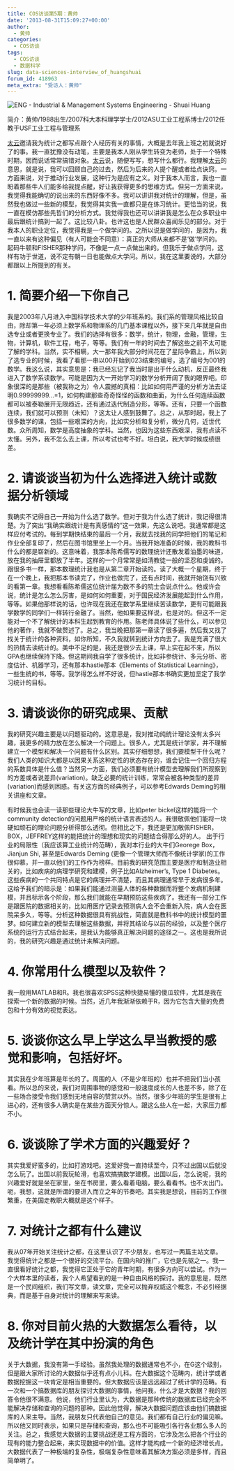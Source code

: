 ```yaml
---
title: COS访谈第5期：黄帅
date: '2013-08-31T15:09:27+00:00'
author:
  - 黄帅
categories:
  - COS访谈
tags:
  - COS访谈
  - 数据科学
slug: data-sciences-interview_of_huangshuai
forum_id: 418963
meta_extra: "受访人：黄帅"
---
```


![ENG - Industrial & Management Systems Engineering - Shuai Huang](https://uploads.cosx.org/2013/08/ENG-Industrial-Management-Systems-Engineering-Shuai-Huang.jpg)

简介：黄帅/1988出生/2007科大本科理学学士/2012ASU工业工程系博士/2012任教于USF工业工程与管理系

[太云](http://www.weibo.com/taiyun?topnav=1&wvr=5&topsug=1)邀请我为统计之都写点跟个人经历有关的事情，大概是去年我上班之初就说好了的事。我一直犹豫没有动笔，主要是我本人刚从学生转变为老师，处于一个特殊时期，因而说话常常搞错对象。[太云](http://www.weibo.com/taiyun?topnav=1&wvr=5&topsug=1)说，随便写写，想写什么都行。我理解[太云](http://www.weibo.com/taiyun?topnav=1&wvr=5&topsug=1)的意思，就是说，我可以回顾自己的过去，然后为后来的人提个醒或者给点诀窍。一方面来说，对于推动行业发展，这种行为是应有之义。对于我本人而言，我也一直盼着那些牛人们能多给我提点醒，好让我获得更多的思维方式。但另一方面来说，我觉得我能确切的说出来的东西好像不多。我可以讲讲我对统计的理解，但是，虽然我也做过一些新的模型，我觉得其实我一直都只是在练习统计。更恰当的说，我一直在模仿那些先哲们的分析方式。我觉得我也还可以讲讲我是怎么在众多职业中最后跟统计搞到一起了。这比较八卦。也许这也是人民群众喜闻乐见的部分。对于我本人的职业定位，我觉得我是一个做学问的。之所以说是做学问的，是因为，我一直以来有这种偏见（有人可能会不同意）：真正的大师从来都不是‘做’学问的。起码牛顿和FISHER那种学问，不像是一点一点做出来的。但我乐于做点学问，这样有功于世道，说不定有朝一日也能做点大学问。所以，我在这里要说的，大部分都跟以上所提到的有关。<!--more-->

# 1. 简要介绍一下你自己

我是2003年八月进入中国科学技术大学的少年班系的。我们系的管理风格比较自由，除却第一年必须上数学系和物理系的几门基本课程以外，接下来几年就是自由选专业或者更换专业了。我们的选择有很多：数学，统计，物理，金融，管理，生物，计算机，软件工程，电子，等等。我们有一年的时间去了解这些之前不太可能了解的学科。当然，实不相瞒，大一那年我大部分时间花在了星际争霸上，所以到了选专业的时候，我看了看那一串以00开始到023结束的编号，选了编号为001的数学。我这么说，其实意思是：我已经忘记了我当时是出于什么动机，反正最终我进入了数学系读数学。可能是因为大一开始学习的数学分析开阔了我的眼界吧。印象很深的是那些（被我称之为）令人震撼的真相：比如如何用严谨的分析方法去证明0.99999999…=1，如何构建那些奇奇怪怪的函数和曲面，为什么任何连续函数都可以被泰勒展开无限趋近，还有通过迭代制造分形，等等。还有，只要一个函数连续，我们就可以预测（未知）？这太让人感到鼓舞了。总之，从那时起，我上了很多数学的课，包括一些艰深的方向，比如实分析和复分析，微分几何，近世代数。众所周知，数学是高度抽象的学科。当然，也因为这些东西艰深，我有点读不太懂。另外，我不怎么去上课，所以考试也考不好。坦白说，我大学时候成绩很差。

# 2. 请谈谈当初为什么选择进入统计或数据分析领域

我确实不记得自己一开始为什么选了数学。但对于我为什么选了统计，我记得很清楚。为了突出“我确实跟统计是有真感情的”这一效果，先这么说吧。我通常都是这样应付考试的。每到学期快结束的最后一个月，我就去找我的同学把他们的笔记和作业全部复印了，然后在图书馆里坐上一个月。当我开始准备的时候，我的教科书什么的都是崭新的。这意味着，我那本陈希儒写的数理统计还散发着油墨的味道，放在我的抽屉里都放了半年。这样的一个月常常是如清教徒一般的坚忍和虔诚的。跟很多书一样，那本数理统计我也是从第二章开始读的。读了大概一个星期，终于在一个晚上，我把那本书读完了，作业也做完了，还有点时间，我就开始饶有兴致的看第一章。我想看看陈希儒这位统计届为数不多的院士会说点什么。他或许会说，统计是怎么怎么厉害，是如何如何重要，对于国民经济发展能起到什么作用，等等。如果他那样说的话，也许现在我还在数学系里继续苦读数学，更有可能跟我学数学的同学们一样转行金融了。当然，他如果要这样说，也是对的。但这不一定能对一个不了解统计的本科生起到教育的作用。陈老师具体说了些什么，可以参见他的著作，我就不做赘述了。总之，我当晚把那第一章读了很多遍，然后我又找了找关于统计的各种资料，如你所知，不久我就转到统计方向去了。我是充满了很大的热情去读统计的。美中不足的是，我还是很少去上课，早上实在起不来，所以GPA也继续保持下降。但这期间我自学了很多统计，比如非参统计、多元分析、密度估计、机器学习，还有那本hastie那本《Elements of Statistical Learning》，一些生统的书，等等。我学得怎么样不好说，但hastie那本书确实更加坚定了我学习统计的目标。

# 3. 请谈谈你的研究成果、贡献

我的研究兴趣主要是以问题驱动的。这意思是，我对推动纯统计理论没有太多兴趣，我更多的精力放在怎么解决一个问题上。很多人，尤其是统计学家，并不理解建立一个模型和解决一个问题有什么区别。其实仔细想想，我们要模型干什么呢？我们人类的知识大都是以因果关系这种定性的状态存在的，谁会记住一个回归方程的系数具体是什么值？当然另一方面，我们必须要有统计模型去理解我们所观察到的方差或者说差异(variation)。缺乏必要的统计训练，常常会被各种类型的差异(variation)而感到困惑。有关这方面的经典例子，可以参考Edwards Deming的相关讲座和文章。

有时候我也会读一读那些理论大牛写的文章，比如peter bickel这样的能将一个community detection的问题用严格的统计语言表述的人。我很敬佩他们能将一块硬如顽石的理论问题分析得那么透彻。但相比之下，我还是更加敬佩FISHER，BOX，JEFFREY这样的能把统计的理想和现实的问题结合得那么好的人。 出于行业的局限性（我应该算工业统计的范畴），我对本行业的大牛们Georege Box，Jianjun Shi, 甚至是Edwards Deming (更像一个管理大师而不像统计学家)的工作很仰慕，并一直以他们的工作作为榜样。目前我的研究范围主要是医疗和制造业相关的，比如疾病的病理学研究和建模，例子比如Alzheimer’s, Type 1 Diabetes。这些疾病的一个共同特点是它的病理并不清楚，而且其病理通常早于发病很多年。这给予我们的暗示是：如果我们能通过测量人体的各种数据而将整个发病机制建模，并且标示各个阶段，那么我们就能在早期预防这些疾病了。我还有一部分工作是跟医院的数据相关的，比如用医疗记录去预测病人会不会重新入院，病人会在医院呆多久，等等。分析这种数据很具有挑战性，简直就是教科书中的统计模型的噩梦。如何建立新的模型去理解这些数据，并将其结论与以前的经验，以及整个医疗系统的运行方式结合起来，是我认为能够真正解决问题的途径之一。这也是我所说的，我的研究兴趣是通过统计来解决问题。

# 4. 你常用什么模型以及软件？

我一般用MATLAB和R。我也很喜欢SPSS这种快捷易懂的傻瓜软件，尤其是我在探索一个新的数据的时候。当然，近几年我渐渐依赖于R，因为它包含大量的免费包和十分有效的视觉表达。

# 5. 谈谈你这么早上学这么早当教授的感觉和影响，包括好坏。

其实我在少年班算是年长的了。周围的人（不是少年班的）也并不把我们当小孩看。所以总的来说，我们对周围事物的感觉和一般速度成长的人也差不多，除了在一些场合接受令我们感到无地自容的赞赏以外。当然，很多少年班的学生是很有上进心的，还有很多人确实是在某些方面天分惊人。跟这么些人在一起，大家压力都不小。

# 6. 谈谈除了学术方面的兴趣爱好？

其实我爱好蛮多的，比如打游戏吧。这爱好我一直持续至今，只不过出国以后就没怎么玩了。出国以前我玩轮滑，也喜欢搞搞数学建模。出国以后，怎么说呢，我的兴趣爱好就是坐在家里，坐在书房里，要么看着电脑，要么看看书。也不太出门。呃，我想，这就是所谓的要进入而立之年的节奏吧。其实我是想说，目前的工作很繁重，在美国走教职大概就是这个样子。

# 7. 对统计之都有什么建议

我从07年开始关注统计之都，在这里认识了不少朋友，也写过一两篇主站文章。我觉得统计之都是一个很好的交流平台。在国内R的推广，它也是先驱之一。我一直很看好统计之都，我觉得它正处于它的青年时期，有很多方向可以尝试。作为一个大样本里的读者，我个人希望看到的是一种自由风格的探讨。我的意思是，既然是一个民间组织，我们写文章，读文章，完全可以抛弃权威这个概念，不必引经据典，而是基于自身对统计的理解来写来读。

# 8. 你对目前火热的大数据怎么看待，以及统计学在其中扮演的角色

关于大数据，我没有第一手经验。虽然我处理的数据通常也不小，在G这个级别，但是跟大家所讨论的大数据似乎还有点小儿科。在大数据这个范畴内，统计学或者数据挖掘这一块肯定是相当重要的。但大数据应该是远远超过了统计学的范畴。有一次和一个搞数据库的朋友探讨大数据的事情，他问我，什么才是大数据？我的回答令他很不满意。他说，他们行业里认为，大数据是那种传统的数据库已经完全不能解决存储和查询的问题的那种。因此他觉得，解决大数据问题应该由他们搞数据库的人来主导。当然，我朋友只代表他自己的意见。我们都有自己行业的偏见嘛。所以他又同时表示，如果只是存储和查询，那么也不可能吸引各行各业那么多人的关注。总之，我感觉大数据的主要挑战还是工程方面的，它涉及怎么把各个行业的现有的能力整合起来，来实现数据中的价值。这样才能构成一个新的经济增长点。大数据代表了一种极端的复杂性，极端复杂性意味着其解决方案必须是多样，而且简单明了。
